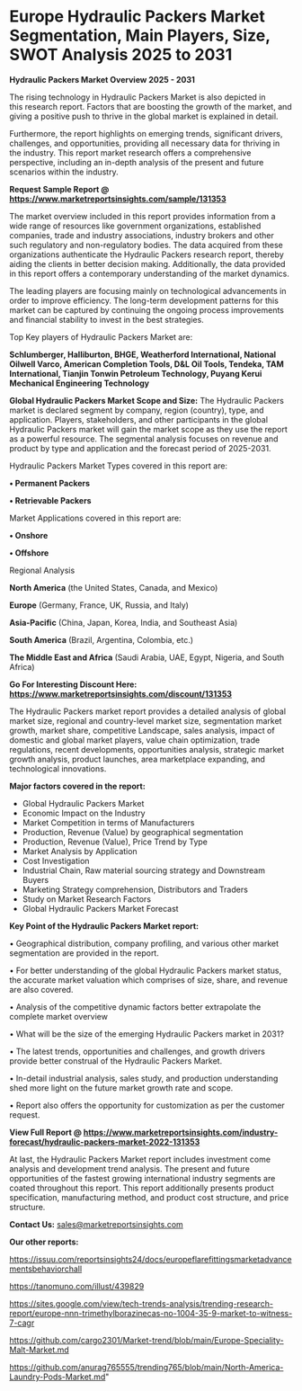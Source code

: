 # Europe Hydraulic Packers Market Segmentation, Main Players, Size, SWOT Analysis 2025 to 2031

<Strong> Hydraulic Packers Market Overview 2025 - 2031</strong>

The rising technology in Hydraulic Packers Market is also depicted in this research report. Factors that are boosting the growth of the market, and giving a positive push to thrive in the global market is explained in detail.

Furthermore, the report highlights on emerging trends, significant drivers, challenges, and opportunities, providing all necessary data for thriving in the industry. This report market research offers a comprehensive perspective, including an in-depth analysis of the present and future scenarios within the industry.

<strong>Request Sample Report @ <a href=https://www.marketreportsinsights.com/sample/131353>https://www.marketreportsinsights.com/sample/131353</a></strong>

The market overview included in this report provides information from a wide range of resources like government organizations, established companies, trade and industry associations, industry brokers and other such regulatory and non-regulatory bodies. The data acquired from these organizations authenticate the Hydraulic Packers research report, thereby aiding the clients in better decision making. Additionally, the data provided in this report offers a contemporary understanding of the market dynamics.

The leading players are focusing mainly on technological advancements in order to improve efficiency. The long-term development patterns for this market can be captured by continuing the ongoing process improvements and financial stability to invest in the best strategies.

Top Key players of Hydraulic Packers Market are:

<strong>Schlumberger, Halliburton, BHGE, Weatherford International, National Oilwell Varco, American Completion Tools, D&L Oil Tools, Tendeka, TAM International, Tianjin Tonwin Petroleum Technology, Puyang Kerui Mechanical Engineering Technology</strong>

<strong><b>Global Hydraulic Packers Market Scope and Size:</b></strong>
The Hydraulic Packers market is declared segment by company, region (country), type, and application. Players, stakeholders, and other participants in the global Hydraulic Packers market will gain the market scope as they use the report as a powerful resource. The segmental analysis focuses on revenue and product by type and application and the forecast period of 2025-2031.

Hydraulic Packers Market Types covered in this report are:

<strong>• Permanent Packers

• Retrievable Packers</strong>

Market Applications covered in this report are:

<strong>• Onshore

• Offshore</strong> 

Regional Analysis

<strong>North America</strong> (the United States, Canada, and Mexico)

<strong>Europe</strong> (Germany, France, UK, Russia, and Italy)

<strong>Asia-Pacific</strong> (China, Japan, Korea, India, and Southeast Asia)

<strong>South America</strong> (Brazil, Argentina, Colombia, etc.)

<strong>The Middle East and Africa</strong> (Saudi Arabia, UAE, Egypt, Nigeria, and South Africa)

<strong>Go For Interesting Discount Here: <a href=https://www.marketreportsinsights.com/discount/131353>https://www.marketreportsinsights.com/discount/131353</a></strong>

The Hydraulic Packers market report provides a detailed analysis of global market size, regional and country-level market size, segmentation market growth, market share, competitive Landscape, sales analysis, impact of domestic and global market players, value chain optimization, trade regulations, recent developments, opportunities analysis, strategic market growth analysis, product launches, area marketplace expanding, and technological innovations.

<strong><b>Major factors covered in the report:</b></strong>
<ul>
  <li>Global Hydraulic Packers Market </li>
  <li>Economic Impact on the Industry</li>
  <li>Market Competition in terms of Manufacturers</li>
  <li>Production, Revenue (Value) by geographical segmentation</li>
  <li>Production, Revenue (Value), Price Trend by Type</li>
  <li>Market Analysis by Application</li>
  <li>Cost Investigation</li>
  <li>Industrial Chain, Raw material sourcing strategy and Downstream Buyers</li>
  <li>Marketing Strategy comprehension, Distributors and Traders</li>
  <li>Study on Market Research Factors</li>
  <li>Global Hydraulic Packers Market Forecast</li>
</ul>

<strong><b>Key Point of the Hydraulic Packers Market report:</b></strong>

• Geographical distribution, company profiling, and various other market segmentation are provided in the report.

• For better understanding of the global Hydraulic Packers market status, the accurate market valuation which comprises of size, share, and revenue are also covered.

• Analysis of the competitive dynamic factors better extrapolate the complete market overview

• What will be the size of the emerging Hydraulic Packers market in 2031?

• The latest trends, opportunities and challenges, and growth drivers provide better construal of the Hydraulic Packers Market.

• In-detail industrial analysis, sales study, and production understanding shed more light on the future market growth rate and scope.

• Report also offers the opportunity for customization as per the customer request.

<strong><b>View Full Report @ <a href=https://www.marketreportsinsights.com/industry-forecast/hydraulic-packers-market-2022-131353>https://www.marketreportsinsights.com/industry-forecast/hydraulic-packers-market-2022-131353</a></b></strong>


At last, the Hydraulic Packers Market report includes investment come analysis and development trend analysis. The present and future opportunities of the fastest growing international industry segments are coated throughout this report. This report additionally presents product specification, manufacturing method, and product cost structure, and price structure.

<strong>Contact Us:</strong>
sales@marketreportsinsights.com

<strong>Our other reports:</strong>

<a href=https://issuu.com/reportsinsights24/docs/europeflarefittingsmarketadvancementsbehaviorchall>https://issuu.com/reportsinsights24/docs/europeflarefittingsmarketadvancementsbehaviorchall</a>

<a href=https://tanomuno.com/illust/439829>https://tanomuno.com/illust/439829</a>

<a href=https://sites.google.com/view/tech-trends-analysis/trending-research-report/europe-nnn-trimethylborazinecas-no-1004-35-9-market-to-witness-7-cagr>https://sites.google.com/view/tech-trends-analysis/trending-research-report/europe-nnn-trimethylborazinecas-no-1004-35-9-market-to-witness-7-cagr</a>

<a href=https://github.com/cargo2301/Market-trend/blob/main/Europe-Speciality-Malt-Market.md>https://github.com/cargo2301/Market-trend/blob/main/Europe-Speciality-Malt-Market.md</a>

<a href=https://github.com/anurag765555/trending765/blob/main/North-America-Laundry-Pods-Market.md>https://github.com/anurag765555/trending765/blob/main/North-America-Laundry-Pods-Market.md</a>"
